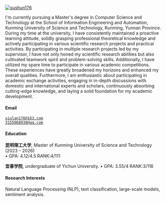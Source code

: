 [![sushun176](https://img.shields.io/badge/sushun176-github-blue?logo=github)](https://github.com/sushun176)

I'm currently pursuing a Master's degree in Computer Science and Technology at the School of Information Engineering and Automation, Kunming University of Science and Technology, Kunming, Yunnan Province. During my time at the university, I have consistently maintained a proactive learning attitude, solidly grasping professional theoretical knowledge and actively participating in various scientific research projects and practical activities. By participating in multiple research projects led by my supervisor, I have not only honed my scientific research abilities but also cultivated teamwork spirit and problem-solving skills. Additionally, I have utilized my spare time to participate in various academic competitions. These experiences have greatly broadened my horizons and enhanced my overall qualities. Furthermore, I am enthusiastic about participating in academic exchange activities, engaging in in-depth discussions with domestic and international experts and scholars, continuously absorbing cutting-edge knowledge, and laying a solid foundation for my academic development.

#### Email  
<code>xiulan176@163.com</code>  
<code>3155068938@qq.com</code>

#### Education  
**昆明理工大学**, Master of Kunming University of Science and Technology (2023 – 2026)  
• GPA: 4.12/4.5                            RANK:4/111

**宜春学院**, undergraduate of Yichun University. 
• GPA: 3.55/4                              RANK:3/116


#### Research Interests  
Natural Language Processing (NLP), text classification, large-scale models, sentiment analysis.
